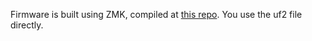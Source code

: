 Firmware is built using ZMK, compiled at [this repo](https://github.com/MrKillerShaunBa/zmk-config-killerboard). You use the uf2 file directly.
